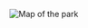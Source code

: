 
![Map of the park](https://raw.githubusercontent.com/carolxgl/TreeLibrary/gh-pages/images/Map.jpeg)
